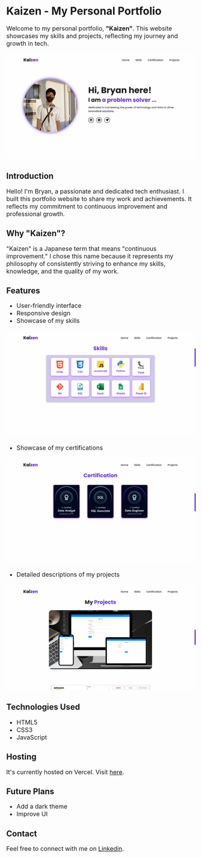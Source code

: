 # **Kaizen** - My Personal Portfolio

<span style="font-size:1.15em;">Welcome to my personal portfolio, **"Kaizen"**. This website showcases my skills and projects, reflecting my journey and growth in tech.</span>

<img src="./assets/projects/portfolio.png">

## Introduction
<span style="font-size:1.15em;">Hello! I'm Bryan, a passionate and dedicated tech enthusiast. I built this portfolio website to share my work and achievements. It reflects my commitment to continuous improvement and professional growth.</span>


## Why "Kaizen"?
<span style="font-size:1.15em;">"Kaizen" is a Japanese term that means "continuous improvement." I chose this name because it represents my philosophy of consistently striving to enhance my skills, knowledge, and the quality of my work.</span>


## Features
<span style="font-size:1.15em;">

- User-friendly interface
- Responsive design
- Showcase of my skills

<img src="./assets/readme/skills.png">

- Showcase of my certifications

<img src="./assets/readme/cert.png">

- Detailed descriptions of my projects

<img src="./assets/readme/proj.png">
</span>



## Technologies Used
<span style="font-size:1.15em;">

- HTML5
- CSS3
- JavaScript

</span>

## Hosting
<span style="font-size:1.15em;">

It's currently hosted on Vercel. Visit [here](https://brypin-kaizen.vercel.app/#home).

</span>

## Future Plans
<span style="font-size:1.15em;">

- Add a dark theme
- Improve UI

</span>

## Contact
<span style="font-size:1.15em;">Feel free to connect with me on [Linkedin](https://www.linkedin.com/in/bryan-pining).</span>

